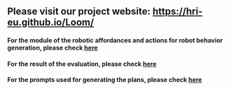 ## Please visit our project website: https://hri-eu.github.io/Loom/

#### For the module of the robotic affordances and actions for robot behavior generation, please check [here](https://github.com/HRI-EU/affaction)
#### For the result of the evaluation, please check [here](https://github.com/HRI-EU/LLM_Evaluation)
#### For the prompts used for generating the plans, please check [here](https://github.com/HRI-EU/Loom/tree/main/data)

